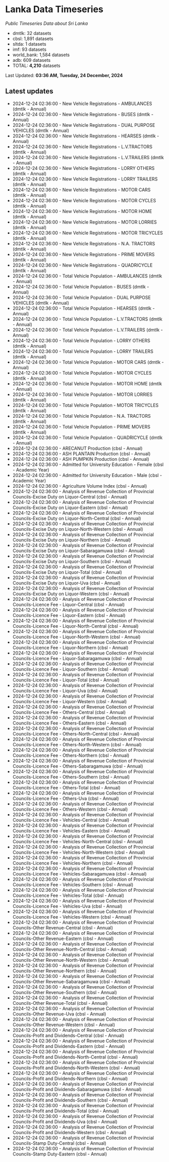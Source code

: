 # Lanka Data Timeseries
*Public Timeseries Data about Sri Lanka*

* dmtlk: 32 datasets
* cbsl: 1,891 datasets
* sltda: 1 datasets
* imf: 93 datasets
* world_bank: 1,584 datasets
* adb: 609 datasets
* TOTAL: **4,210** datasets

Last Updated: **03:36 AM, Tuesday, 24 December, 2024**

## Latest updates

* 2024-12-24 02:36:00 - New Vehicle Registrations - AMBULANCES (dmtlk - Annual)
* 2024-12-24 02:36:00 - New Vehicle Registrations - BUSES (dmtlk - Annual)
* 2024-12-24 02:36:00 - New Vehicle Registrations - DUAL PURPOSE VEHICLES (dmtlk - Annual)
* 2024-12-24 02:36:00 - New Vehicle Registrations - HEARSES (dmtlk - Annual)
* 2024-12-24 02:36:00 - New Vehicle Registrations - L.V.TRACTORS (dmtlk - Annual)
* 2024-12-24 02:36:00 - New Vehicle Registrations - L.V.TRAILERS (dmtlk - Annual)
* 2024-12-24 02:36:00 - New Vehicle Registrations - LORRY OTHERS (dmtlk - Annual)
* 2024-12-24 02:36:00 - New Vehicle Registrations - LORRY TRAILERS (dmtlk - Annual)
* 2024-12-24 02:36:00 - New Vehicle Registrations - MOTOR CARS (dmtlk - Annual)
* 2024-12-24 02:36:00 - New Vehicle Registrations - MOTOR CYCLES (dmtlk - Annual)
* 2024-12-24 02:36:00 - New Vehicle Registrations - MOTOR HOME (dmtlk - Annual)
* 2024-12-24 02:36:00 - New Vehicle Registrations - MOTOR LORRIES (dmtlk - Annual)
* 2024-12-24 02:36:00 - New Vehicle Registrations - MOTOR TRICYCLES (dmtlk - Annual)
* 2024-12-24 02:36:00 - New Vehicle Registrations - N.A. TRACTORS (dmtlk - Annual)
* 2024-12-24 02:36:00 - New Vehicle Registrations - PRIME MOVERS (dmtlk - Annual)
* 2024-12-24 02:36:00 - New Vehicle Registrations - QUADRICYCLE (dmtlk - Annual)
* 2024-12-24 02:36:00 - Total Vehicle Population - AMBULANCES (dmtlk - Annual)
* 2024-12-24 02:36:00 - Total Vehicle Population - BUSES (dmtlk - Annual)
* 2024-12-24 02:36:00 - Total Vehicle Population - DUAL PURPOSE VEHICLES (dmtlk - Annual)
* 2024-12-24 02:36:00 - Total Vehicle Population - HEARSES (dmtlk - Annual)
* 2024-12-24 02:36:00 - Total Vehicle Population - L.V.TRACTORS (dmtlk - Annual)
* 2024-12-24 02:36:00 - Total Vehicle Population - L.V.TRAILERS (dmtlk - Annual)
* 2024-12-24 02:36:00 - Total Vehicle Population - LORRY OTHERS (dmtlk - Annual)
* 2024-12-24 02:36:00 - Total Vehicle Population - LORRY TRAILERS (dmtlk - Annual)
* 2024-12-24 02:36:00 - Total Vehicle Population - MOTOR CARS (dmtlk - Annual)
* 2024-12-24 02:36:00 - Total Vehicle Population - MOTOR CYCLES (dmtlk - Annual)
* 2024-12-24 02:36:00 - Total Vehicle Population - MOTOR HOME (dmtlk - Annual)
* 2024-12-24 02:36:00 - Total Vehicle Population - MOTOR LORRIES (dmtlk - Annual)
* 2024-12-24 02:36:00 - Total Vehicle Population - MOTOR TRICYCLES (dmtlk - Annual)
* 2024-12-24 02:36:00 - Total Vehicle Population - N.A. TRACTORS (dmtlk - Annual)
* 2024-12-24 02:36:00 - Total Vehicle Population - PRIME MOVERS (dmtlk - Annual)
* 2024-12-24 02:36:00 - Total Vehicle Population - QUADRICYCLE (dmtlk - Annual)
* 2024-12-24 02:36:00 - ARECANUT Production (cbsl - Annual)
* 2024-12-24 02:36:00 - ASH PLANTAIN Production (cbsl - Annual)
* 2024-12-24 02:36:00 - ASH PUMPKIN Production (cbsl - Annual)
* 2024-12-24 02:36:00 - Admitted for University Education - Female (cbsl - Academic Year)
* 2024-12-24 02:36:00 - Admitted for University Education - Male (cbsl - Academic Year)
* 2024-12-24 02:36:00 - Agriculture Volume Index (cbsl - Annual)
* 2024-12-24 02:36:00 - Analysis of Revenue Collection of Provincial Councils-Excise Duty on Liquor-Central (cbsl - Annual)
* 2024-12-24 02:36:00 - Analysis of Revenue Collection of Provincial Councils-Excise Duty on Liquor-Eastern (cbsl - Annual)
* 2024-12-24 02:36:00 - Analysis of Revenue Collection of Provincial Councils-Excise Duty on Liquor-North-Central (cbsl - Annual)
* 2024-12-24 02:36:00 - Analysis of Revenue Collection of Provincial Councils-Excise Duty on Liquor-North-Western (cbsl - Annual)
* 2024-12-24 02:36:00 - Analysis of Revenue Collection of Provincial Councils-Excise Duty on Liquor-Northern (cbsl - Annual)
* 2024-12-24 02:36:00 - Analysis of Revenue Collection of Provincial Councils-Excise Duty on Liquor-Sabaragamuwa (cbsl - Annual)
* 2024-12-24 02:36:00 - Analysis of Revenue Collection of Provincial Councils-Excise Duty on Liquor-Southern (cbsl - Annual)
* 2024-12-24 02:36:00 - Analysis of Revenue Collection of Provincial Councils-Excise Duty on Liquor-Total (cbsl - Annual)
* 2024-12-24 02:36:00 - Analysis of Revenue Collection of Provincial Councils-Excise Duty on Liquor-Uva (cbsl - Annual)
* 2024-12-24 02:36:00 - Analysis of Revenue Collection of Provincial Councils-Excise Duty on Liquor-Western (cbsl - Annual)
* 2024-12-24 02:36:00 - Analysis of Revenue Collection of Provincial Councils-Licence Fee - Liquor-Central (cbsl - Annual)
* 2024-12-24 02:36:00 - Analysis of Revenue Collection of Provincial Councils-Licence Fee - Liquor-Eastern (cbsl - Annual)
* 2024-12-24 02:36:00 - Analysis of Revenue Collection of Provincial Councils-Licence Fee - Liquor-North-Central (cbsl - Annual)
* 2024-12-24 02:36:00 - Analysis of Revenue Collection of Provincial Councils-Licence Fee - Liquor-North-Western (cbsl - Annual)
* 2024-12-24 02:36:00 - Analysis of Revenue Collection of Provincial Councils-Licence Fee - Liquor-Northern (cbsl - Annual)
* 2024-12-24 02:36:00 - Analysis of Revenue Collection of Provincial Councils-Licence Fee - Liquor-Sabaragamuwa (cbsl - Annual)
* 2024-12-24 02:36:00 - Analysis of Revenue Collection of Provincial Councils-Licence Fee - Liquor-Southern (cbsl - Annual)
* 2024-12-24 02:36:00 - Analysis of Revenue Collection of Provincial Councils-Licence Fee - Liquor-Total (cbsl - Annual)
* 2024-12-24 02:36:00 - Analysis of Revenue Collection of Provincial Councils-Licence Fee - Liquor-Uva (cbsl - Annual)
* 2024-12-24 02:36:00 - Analysis of Revenue Collection of Provincial Councils-Licence Fee - Liquor-Western (cbsl - Annual)
* 2024-12-24 02:36:00 - Analysis of Revenue Collection of Provincial Councils-Licence Fee - Others-Central (cbsl - Annual)
* 2024-12-24 02:36:00 - Analysis of Revenue Collection of Provincial Councils-Licence Fee - Others-Eastern (cbsl - Annual)
* 2024-12-24 02:36:00 - Analysis of Revenue Collection of Provincial Councils-Licence Fee - Others-North-Central (cbsl - Annual)
* 2024-12-24 02:36:00 - Analysis of Revenue Collection of Provincial Councils-Licence Fee - Others-North-Western (cbsl - Annual)
* 2024-12-24 02:36:00 - Analysis of Revenue Collection of Provincial Councils-Licence Fee - Others-Northern (cbsl - Annual)
* 2024-12-24 02:36:00 - Analysis of Revenue Collection of Provincial Councils-Licence Fee - Others-Sabaragamuwa (cbsl - Annual)
* 2024-12-24 02:36:00 - Analysis of Revenue Collection of Provincial Councils-Licence Fee - Others-Southern (cbsl - Annual)
* 2024-12-24 02:36:00 - Analysis of Revenue Collection of Provincial Councils-Licence Fee - Others-Total (cbsl - Annual)
* 2024-12-24 02:36:00 - Analysis of Revenue Collection of Provincial Councils-Licence Fee - Others-Uva (cbsl - Annual)
* 2024-12-24 02:36:00 - Analysis of Revenue Collection of Provincial Councils-Licence Fee - Others-Western (cbsl - Annual)
* 2024-12-24 02:36:00 - Analysis of Revenue Collection of Provincial Councils-Licence Fee - Vehicles-Central (cbsl - Annual)
* 2024-12-24 02:36:00 - Analysis of Revenue Collection of Provincial Councils-Licence Fee - Vehicles-Eastern (cbsl - Annual)
* 2024-12-24 02:36:00 - Analysis of Revenue Collection of Provincial Councils-Licence Fee - Vehicles-North-Central (cbsl - Annual)
* 2024-12-24 02:36:00 - Analysis of Revenue Collection of Provincial Councils-Licence Fee - Vehicles-North-Western (cbsl - Annual)
* 2024-12-24 02:36:00 - Analysis of Revenue Collection of Provincial Councils-Licence Fee - Vehicles-Northern (cbsl - Annual)
* 2024-12-24 02:36:00 - Analysis of Revenue Collection of Provincial Councils-Licence Fee - Vehicles-Sabaragamuwa (cbsl - Annual)
* 2024-12-24 02:36:00 - Analysis of Revenue Collection of Provincial Councils-Licence Fee - Vehicles-Southern (cbsl - Annual)
* 2024-12-24 02:36:00 - Analysis of Revenue Collection of Provincial Councils-Licence Fee - Vehicles-Total (cbsl - Annual)
* 2024-12-24 02:36:00 - Analysis of Revenue Collection of Provincial Councils-Licence Fee - Vehicles-Uva (cbsl - Annual)
* 2024-12-24 02:36:00 - Analysis of Revenue Collection of Provincial Councils-Licence Fee - Vehicles-Western (cbsl - Annual)
* 2024-12-24 02:36:00 - Analysis of Revenue Collection of Provincial Councils-Other Revenue-Central (cbsl - Annual)
* 2024-12-24 02:36:00 - Analysis of Revenue Collection of Provincial Councils-Other Revenue-Eastern (cbsl - Annual)
* 2024-12-24 02:36:00 - Analysis of Revenue Collection of Provincial Councils-Other Revenue-North-Central (cbsl - Annual)
* 2024-12-24 02:36:00 - Analysis of Revenue Collection of Provincial Councils-Other Revenue-North-Western (cbsl - Annual)
* 2024-12-24 02:36:00 - Analysis of Revenue Collection of Provincial Councils-Other Revenue-Northern (cbsl - Annual)
* 2024-12-24 02:36:00 - Analysis of Revenue Collection of Provincial Councils-Other Revenue-Sabaragamuwa (cbsl - Annual)
* 2024-12-24 02:36:00 - Analysis of Revenue Collection of Provincial Councils-Other Revenue-Southern (cbsl - Annual)
* 2024-12-24 02:36:00 - Analysis of Revenue Collection of Provincial Councils-Other Revenue-Total (cbsl - Annual)
* 2024-12-24 02:36:00 - Analysis of Revenue Collection of Provincial Councils-Other Revenue-Uva (cbsl - Annual)
* 2024-12-24 02:36:00 - Analysis of Revenue Collection of Provincial Councils-Other Revenue-Western (cbsl - Annual)
* 2024-12-24 02:36:00 - Analysis of Revenue Collection of Provincial Councils-Profit and Dividends-Central (cbsl - Annual)
* 2024-12-24 02:36:00 - Analysis of Revenue Collection of Provincial Councils-Profit and Dividends-Eastern (cbsl - Annual)
* 2024-12-24 02:36:00 - Analysis of Revenue Collection of Provincial Councils-Profit and Dividends-North-Central (cbsl - Annual)
* 2024-12-24 02:36:00 - Analysis of Revenue Collection of Provincial Councils-Profit and Dividends-North-Western (cbsl - Annual)
* 2024-12-24 02:36:00 - Analysis of Revenue Collection of Provincial Councils-Profit and Dividends-Northern (cbsl - Annual)
* 2024-12-24 02:36:00 - Analysis of Revenue Collection of Provincial Councils-Profit and Dividends-Sabaragamuwa (cbsl - Annual)
* 2024-12-24 02:36:00 - Analysis of Revenue Collection of Provincial Councils-Profit and Dividends-Southern (cbsl - Annual)
* 2024-12-24 02:36:00 - Analysis of Revenue Collection of Provincial Councils-Profit and Dividends-Total (cbsl - Annual)
* 2024-12-24 02:36:00 - Analysis of Revenue Collection of Provincial Councils-Profit and Dividends-Uva (cbsl - Annual)
* 2024-12-24 02:36:00 - Analysis of Revenue Collection of Provincial Councils-Profit and Dividends-Western (cbsl - Annual)
* 2024-12-24 02:36:00 - Analysis of Revenue Collection of Provincial Councils-Stamp Duty-Central (cbsl - Annual)
* 2024-12-24 02:36:00 - Analysis of Revenue Collection of Provincial Councils-Stamp Duty-Eastern (cbsl - Annual)